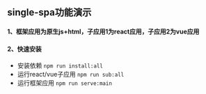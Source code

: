 ## single-spa功能演示

#### 1、框架应用为原生js+html，子应用1为react应用，子应用2为vue应用
#### 2、快速安装
+ 安装依赖 `npm run install:all`
+ 运行react/vue子应用 `npm run sub:all`
+ 运行框架应用 `npm run serve:main`
